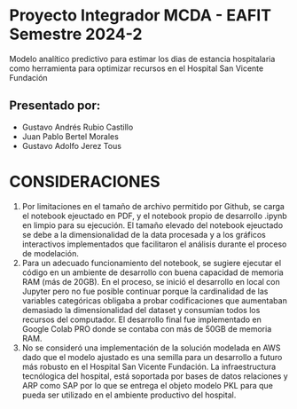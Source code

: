 # Proyecto Integrador MCDA - EAFIT Semestre 2024-2

Modelo analítico predictivo para estimar los dias de estancia hospitalaria como herramienta para optimizar recursos en el Hospital San Vicente Fundación

## Presentado por:
- Gustavo Andrés Rubio Castillo
- Juan Pablo Bertel Morales
- Gustavo Adolfo Jerez Tous

# CONSIDERACIONES

1. Por limitaciones en el tamaño de archivo permitido por Github, se carga el notebook ejeuctado en PDF, y el notebook propio de desarrollo .ipynb en limpio para su ejecución. El tamaño elevado del notebook ejeuctado se debe a la dimensionalidad de la data procesada y a los gráficos interactivos implementados que facilitaron el análisis durante el proceso de modelación.
2. Para un adecuado funcionamiento del notebook, se sugiere ejecutar el código en un ambiente de desarrollo con buena capacidad de memoria RAM (más de 20GB). En el proceso, se inició el desarrollo en local con Jupyter pero no fue posible continuar porque la cardinalidad de las variables categóricas obligaba a probar codificaciones que aumentaban demasiado la dimensionalidad del dataset y consumían todos los recursos del computador. El desarrollo final fue implementado en Google Colab PRO donde se contaba con más de 50GB de memoria RAM.
3. No se consideró una implementación de la solución modelada en AWS dado que el modelo ajustado es una semilla para un desarrollo a futuro más robusto en el Hospital San Vicente Fundación. La infraestructura tecnólogica del hospital, está soportada por bases de datos relaciones y ARP como SAP por lo que se entrega el objeto modelo PKL para que pueda ser utilizado en el ambiente productivo del hospital. 


